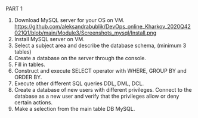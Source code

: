 PART 1
1. Download MySQL server for your OS on VM.
https://github.com/aleksandrabublik/DevOps_online_Kharkov_2020Q42021Q1/blob/main/Module3/Screenshots_mysql/Install.png
2. Install MySQL server on VM.
3. Select a subject area and describe the database schema, (minimum 3 tables)
4. Create a database on the server through the console.
5. Fill in tables.
6. Construct and execute SELECT operator with WHERE, GROUP BY and ORDER BY.
7. Execute other different SQL queries DDL, DML, DCL.
8. Create a database of new users with different privileges. Connect to the database as a new user and verify that the privileges allow or deny certain actions.
9. Make a selection from the main table DB MySQL.

